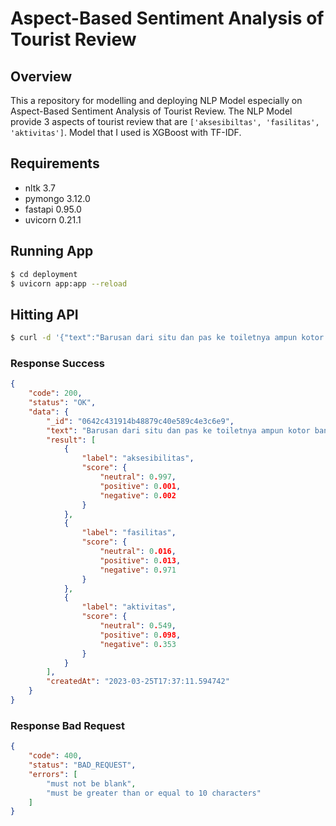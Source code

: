 # Aspect-Based Sentiment Analysis of Tourist Review

## Overview
This a repository for modelling and deploying NLP Model especially on Aspect-Based Sentiment Analysis of Tourist Review. The NLP Model provide 3 aspects of tourist review that are `['aksesibiltas', 'fasilitas', 'aktivitas']`. Model that I used is XGBoost with TF-IDF.

## Requirements
- nltk 3.7
- pymongo 3.12.0
- fastapi 0.95.0
- uvicorn 0.21.1

## Running App
```bash
$ cd deployment
$ uvicorn app:app --reload
```
## Hitting API
```bash
$ curl -d '{"text":"Barusan dari situ dan pas ke toiletnya ampun kotor banget,dan bau pesing,tidak terawat padahal berbayar"}' -H "Content-Type: application/json" -X POST http://127.0.0.1:8000/predict-tourist-review
```

### Response Success
```json
{
    "code": 200,
    "status": "OK",
    "data": {
        "_id": "0642c431914b48879c40e589c4e3c6e9",
        "text": "Barusan dari situ dan pas ke toiletnya ampun kotor banget,dan bau pesing,tidak terawat padahal berbayar",
        "result": [
            {
                "label": "aksesibilitas",
                "score": {
                    "neutral": 0.997,
                    "positive": 0.001,
                    "negative": 0.002
                }
            },
            {
                "label": "fasilitas",
                "score": {
                    "neutral": 0.016,
                    "positive": 0.013,
                    "negative": 0.971
                }
            },
            {
                "label": "aktivitas",
                "score": {
                    "neutral": 0.549,
                    "positive": 0.098,
                    "negative": 0.353
                }
            }
        ],
        "createdAt": "2023-03-25T17:37:11.594742"
    }  
}
```

### Response Bad Request
```json
{
    "code": 400,
    "status": "BAD_REQUEST",
    "errors": [
        "must not be blank",
        "must be greater than or equal to 10 characters"
    ]
}
```
